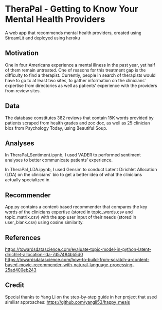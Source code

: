 # TheraPal - Getting to Know Your Mental Health Providers
A web app that recommends mental health providers, created using StreamLit and deployed using heroku

## Motivation
One in four Americans experience a mental illness in the past year, yet half of them remain untreated. One of reasons for this treatment gap is the difficulty to find a therapist. Currently, people in search of therapists would have to go to at least two sites, to gather information on the clinicians’ expertise from directories as well as patients’ experience with the providers from review sites. 

## Data
The database constitutes 382 reviews that contain 15K words provided by patients scraped from health grades and zoc doc, as well as 25 clinician bios from Psychology Today, using Beautiful Soup. 

## Analyses
In TheraPal_Sentiment.ipynb, I used VADER to performed sentiment analyses to better communicate patients’ experience.

In TheraPal_LDA.ipynb, I used Gensim to conduct Latent Dirichlet Allocation (LDA) on the clinicians' bio to get a better idea of what the clinicians actually specialized in. 

## Recommender
App.py contains a content-based recommender that compares the key words of the clinicians expertise (stored in topic_words.csv and topic_matrix.csv) with the app user input of their needs (stored in user_blank.csv) using cosine similarity. 

## References
https://towardsdatascience.com/evaluate-topic-model-in-python-latent-dirichlet-allocation-lda-7d57484bb5d0
https://towardsdatascience.com/how-to-build-from-scratch-a-content-based-movie-recommender-with-natural-language-processing-25ad400eb243

## Credit
Special thanks to Yang Li on the step-by-step guide in her project that used similiar approaches:
https://github.com/yangli53/happy_meals

